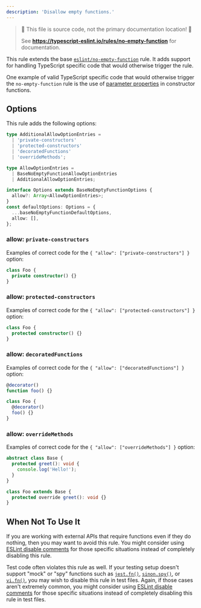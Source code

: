 ```yaml
---
description: 'Disallow empty functions.'
---
```


> 🛑 This file is source code, not the primary documentation location! 🛑
>
> See **https://typescript-eslint.io/rules/no-empty-function** for documentation.

This rule extends the base [`eslint/no-empty-function`](https://eslint.org/docs/rules/no-empty-function) rule.
It adds support for handling TypeScript specific code that would otherwise trigger the rule.

One example of valid TypeScript specific code that would otherwise trigger the `no-empty-function` rule is the use of [parameter properties](https://www.typescriptlang.org/docs/handbook/classes.html#parameter-properties) in constructor functions.

## Options

This rule adds the following options:

```ts
type AdditionalAllowOptionEntries =
  | 'private-constructors'
  | 'protected-constructors'
  | 'decoratedFunctions'
  | 'overrideMethods';

type AllowOptionEntries =
  | BaseNoEmptyFunctionAllowOptionEntries
  | AdditionalAllowOptionEntries;

interface Options extends BaseNoEmptyFunctionOptions {
  allow?: Array<AllowOptionEntries>;
}
const defaultOptions: Options = {
  ...baseNoEmptyFunctionDefaultOptions,
  allow: [],
};
```

### allow: `private-constructors`

Examples of correct code for the `{ "allow": ["private-constructors"] }` option:

```ts option='{ "allow": ["private-constructors"] }' showPlaygroundButton
class Foo {
  private constructor() {}
}
```

### allow: `protected-constructors`

Examples of correct code for the `{ "allow": ["protected-constructors"] }` option:

```ts option='{ "allow": ["protected-constructors"] }' showPlaygroundButton
class Foo {
  protected constructor() {}
}
```

### allow: `decoratedFunctions`

Examples of correct code for the `{ "allow": ["decoratedFunctions"] }` option:

```ts option='{ "allow": ["decoratedFunctions"] }' showPlaygroundButton
@decorator()
function foo() {}

class Foo {
  @decorator()
  foo() {}
}
```

### allow: `overrideMethods`

Examples of correct code for the `{ "allow": ["overrideMethods"] }` option:

```ts option='{ "allow": ["overrideMethods"] }' showPlaygroundButton
abstract class Base {
  protected greet(): void {
    console.log('Hello!');
  }
}

class Foo extends Base {
  protected override greet(): void {}
}
```

## When Not To Use It

If you are working with external APIs that require functions even if they do nothing, then you may want to avoid this rule.
You might consider using [ESLint disable comments](https://eslint.org/docs/latest/use/configure/rules#using-configuration-comments-1) for those specific situations instead of completely disabling this rule.

Test code often violates this rule as well.
If your testing setup doesn't support "mock" or "spy" functions such as [`jest.fn()`](https://jestjs.io/docs/mock-functions), [`sinon.spy()`](https://sinonjs.org/releases/latest/spies), or [`vi.fn()`](https://vitest.dev/guide/mocking.html), you may wish to disable this rule in test files.
Again, if those cases aren't extremely common, you might consider using [ESLint disable comments](https://eslint.org/docs/latest/use/configure/rules#using-configuration-comments-1) for those specific situations instead of completely disabling this rule in test files.
